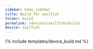 ```yaml
---
sidebar: home_sidebar
title: Build for sailfish
folder: build
permalink: /devices/sailfish/build/
device: sailfish
---
```

{% include templates/device_build.md %}
